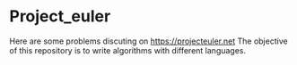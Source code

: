 # Project_euler
Here are some problems discuting on https://projecteuler.net 
The objective of this repository is to write algorithms with different languages.
